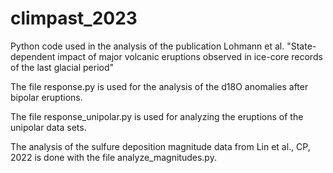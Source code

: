 # climpast_2023
Python code used in the analysis of the publication Lohmann et al. "State-dependent impact of major volcanic eruptions observed in ice-core records of the last glacial period"

The file response.py is used for the analysis of the d18O anomalies after bipolar eruptions.

The file response_unipolar.py is used for analyzing the eruptions of the unipolar data sets.

The analysis of the sulfure deposition magnitude data from Lin et al., CP, 2022 is done with the file analyze_magnitudes.py.
